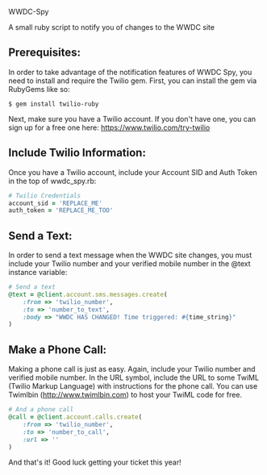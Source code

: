 WWDC-Spy

A small ruby script to notify you of changes to the WWDC site

## Prerequisites:
In order to take advantage of the notification features of WWDC Spy, you need to install and require the Twilio gem. First, you can install the gem via RubyGems like so:

```
$ gem install twilio-ruby
```

Next, make sure you have a Twilio account. If you don't have one, you can sign up for a free one here: https://www.twilio.com/try-twilio

## Include Twilio Information:
Once you have a Twilio account, include your Account SID and Auth Token in the top of wwdc_spy.rb:

``` ruby
# Twilio Credentials
account_sid = 'REPLACE_ME'
auth_token = 'REPLACE_ME_TOO'
```

## Send a Text:
In order to send a text message when the WWDC site changes, you must include your Twilio number and your verified mobile number in the @text instance variable:

``` ruby
# Send a text
@text = @client.account.sms.messages.create(
	:from => 'twilio_number',
	:to => 'number_to_text',
	:body => "WWDC HAS CHANGED! Time triggered: #{time_string}"
)
```

## Make a Phone Call:
Making a phone call is just as easy. Again, include your Twilio number and verified mobile number. In the URL symbol, include the URL to some TwiML (Twilio Markup Language) with instructions for the phone call. You can use Twimlbin (http://www.twimlbin.com) to host your TwiML code for free.

``` ruby
# And a phone call
@call = @client.account.calls.create(
	:from => 'twilio_number',
	:to => 'number_to_call',
	:url => ''
)
```

And that's it! Good luck getting your ticket this year!

